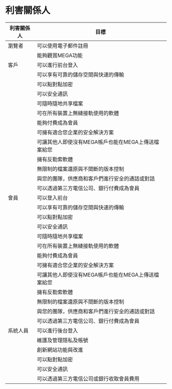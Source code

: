# 利害關係人
|利害關係人|目標
|-----|----
|瀏覽者|可以使用電子郵件註冊|
||能夠觀賞MEGA功能|
|客戶|可以進行前台登入|
||可以享有可靠的儲存空間與快速的傳輸|
||可以點對點加密|
||可以安全通訊|
||可隨時隨地共享檔案|
||可在所有裝置上無縫接軌使用的軟體|
||能夠付費成為會員|
||可擁有適合您企業的安全解決方案|
||可讓其他人即使沒有MEGA帳戶也能在MEGA上傳送檔案給您|
||擁有反勒索軟體|
||無限制的檔案還原與不間斷的版本控制|
||與您的團隊，供應商和客戶們進行安全的通話或對話|
||可以透過第三方電信公司、銀行付費成為會員|
|會員|可以登入前台|
||可以享有可靠的儲存空間與快速的傳輸|
||可以點對點加密|
||可以安全通訊|
||可隨時隨地共享檔案|
||可在所有裝置上無縫接軌使用的軟體|
||能夠付費成為會員|
||可擁有適合您企業的安全解決方案|
||可讓其他人即使沒有MEGA帳戶也能在MEGA上傳送檔案給您|
||擁有反勒索軟體|
||無限制的檔案還原與不間斷的版本控制|
||與您的團隊，供應商和客戶們進行安全的通話或對話|
||可以透過第三方電信公司、銀行付費成為會員
|系統人員|可以進行後台登入
||維護及管理隱私及帳號|
||創新網站功能與改進|
||可以點對點加密|
||可以安全通訊|
||可以透過第三方電信公司或銀行收取會員費用|
